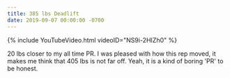 ```yaml
---
title: 385 lbs Deadlift
date: 2019-09-07 00:00:00 -0700
---
```


{% include YouTubeVideo.html videoID="NS9i-2HIZh0" %}

20 lbs closer to my all time PR. I was pleased with how this rep moved, it makes me think that 405 lbs is not far off. Yeah, it is a kind of boring 'PR' to be honest.
